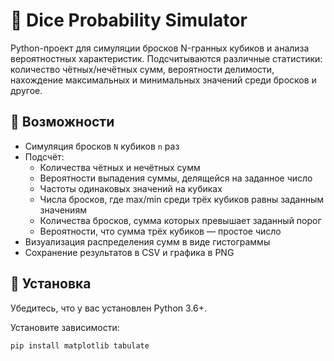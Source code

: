 # 🎲 Dice Probability Simulator

Python-проект для симуляции бросков N-гранных кубиков и анализа вероятностных характеристик. Подсчитываются различные статистики: количество чётных/нечётных сумм, вероятности делимости, нахождение максимальных и минимальных значений среди бросков и другое.

## 📌 Возможности

- Симуляция бросков `N` кубиков `n` раз
- Подсчёт:
  - Количества чётных и нечётных сумм
  - Вероятности выпадения суммы, делящейся на заданное число
  - Частоты одинаковых значений на кубиках
  - Числа бросков, где max/min среди трёх кубиков равны заданным значениям
  - Количества бросков, сумма которых превышает заданный порог
  - Вероятности, что сумма трёх кубиков — простое число
- Визуализация распределения сумм в виде гистограммы
- Сохранение результатов в CSV и графика в PNG

## 🚀 Установка

Убедитесь, что у вас установлен Python 3.6+.

Установите зависимости:

```bash
pip install matplotlib tabulate
